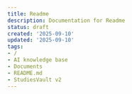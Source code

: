 ```yaml
---
title: Readme
description: Documentation for Readme
status: draft
created: '2025-09-10'
updated: '2025-09-10'
tags:
- /
- AI knowledge base
- Documents
- README.md
- StudiesVault v2
---
```


